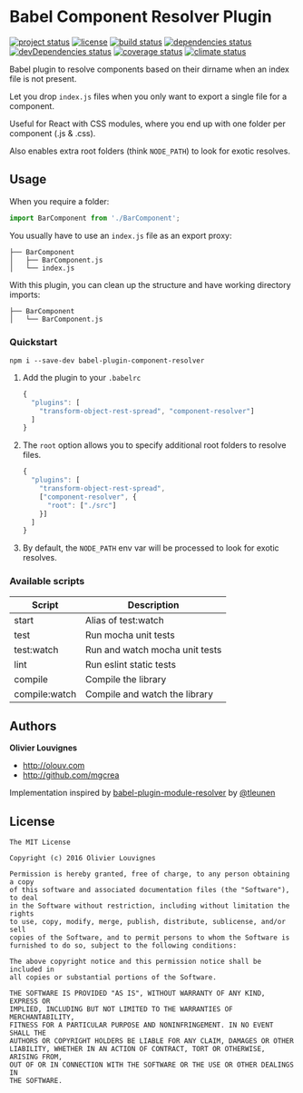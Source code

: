 # Babel Component Resolver Plugin

[![project status](https://img.shields.io/badge/status-stable-green.svg?style=flat)](https://github.com/mgcrea/babel-plugin-component-resolver) [![license](https://img.shields.io/github/license/mgcrea/babel-plugin-component-resolver.svg?style=flat)](https://tldrlegal.com/license/mit-license) [![build status](http://img.shields.io/travis/mgcrea/babel-plugin-component-resolver/master.svg?style=flat)](http://travis-ci.org/mgcrea/babel-plugin-component-resolver) [![dependencies status](https://img.shields.io/david/mgcrea/babel-plugin-component-resolver.svg?style=flat)](https://david-dm.org/mgcrea/babel-plugin-component-resolver) [![devDependencies status](https://img.shields.io/david/dev/mgcrea/babel-plugin-component-resolver.svg?style=flat)](https://david-dm.org/mgcrea/babel-plugin-component-resolver#info=devDependencies) [![coverage status](http://img.shields.io/codeclimate/coverage/github/mgcrea/babel-plugin-component-resolver.svg?style=flat)](https://codeclimate.com/github/mgcrea/babel-plugin-component-resolver) [![climate status](https://img.shields.io/codeclimate/github/mgcrea/babel-plugin-component-resolver.svg?style=flat)](https://codeclimate.com/github/mgcrea/babel-plugin-component-resolver)

Babel plugin to resolve components based on their dirname when an index file is not present.

Let you drop `index.js` files when you only want to export a single file for a component.

Useful for React with CSS modules, where you end up with one folder per component (.js & .css).

Also enables extra root folders (think `NODE_PATH`) to look for exotic resolves.

## Usage

When you require a folder:

```js
import BarComponent from './BarComponent';
```

You usually have to use an `index.js` file as an export proxy:

```
├── BarComponent
│   ├── BarComponent.js
│   └── index.js
```

With this plugin, you can clean up the structure and have working directory imports:

```
├── BarComponent
│   └── BarComponent.js
```

### Quickstart

```
npm i --save-dev babel-plugin-component-resolver
```

1. Add the plugin to your `.babelrc`

    ```js
    {
      "plugins": [
        "transform-object-rest-spread", "component-resolver"]
      ]
    }
    ```

1. The `root` option allows you to specify additional root folders to resolve files.

    ```js
    {
      "plugins": [
        "transform-object-rest-spread",
        ["component-resolver", {
          "root": ["./src"]
        }]
      ]
    }
    ```

1. By default, the `NODE_PATH` env var will be processed to look for exotic resolves.

### Available scripts

| **Script** | **Description** |
|----------|-------|
| start | Alias of test:watch |
| test | Run mocha unit tests |
| test:watch | Run and watch mocha unit tests |
| lint | Run eslint static tests |
| compile | Compile the library |
| compile:watch | Compile and watch the library |


## Authors

**Olivier Louvignes**

+ http://olouv.com
+ http://github.com/mgcrea

Implementation inspired by [babel-plugin-module-resolver](https://github.com/tleunen/babel-plugin-module-resolver) by [@tleunen](https://github.com/tleunen)

## License

```
The MIT License

Copyright (c) 2016 Olivier Louvignes

Permission is hereby granted, free of charge, to any person obtaining a copy
of this software and associated documentation files (the "Software"), to deal
in the Software without restriction, including without limitation the rights
to use, copy, modify, merge, publish, distribute, sublicense, and/or sell
copies of the Software, and to permit persons to whom the Software is
furnished to do so, subject to the following conditions:

The above copyright notice and this permission notice shall be included in
all copies or substantial portions of the Software.

THE SOFTWARE IS PROVIDED "AS IS", WITHOUT WARRANTY OF ANY KIND, EXPRESS OR
IMPLIED, INCLUDING BUT NOT LIMITED TO THE WARRANTIES OF MERCHANTABILITY,
FITNESS FOR A PARTICULAR PURPOSE AND NONINFRINGEMENT. IN NO EVENT SHALL THE
AUTHORS OR COPYRIGHT HOLDERS BE LIABLE FOR ANY CLAIM, DAMAGES OR OTHER
LIABILITY, WHETHER IN AN ACTION OF CONTRACT, TORT OR OTHERWISE, ARISING FROM,
OUT OF OR IN CONNECTION WITH THE SOFTWARE OR THE USE OR OTHER DEALINGS IN
THE SOFTWARE.
```

